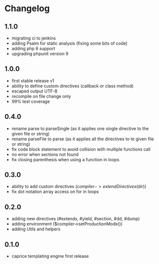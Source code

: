 # Changelog

## 1.1.0
- migrating ci to jenkins
- adding Psalm for static analysis (fixing some bits of code)
- adding php 8 support
- upgrading phpunit version 9

## 1.0.0
- first stable release v1
- ability to define custom directives (callback or class method)
- escaped output UTF-8
- recompile on file change only
- 99% test coverage

## 0.4.0
- rename parse to parseSingle (as it applies one single directive to the given file or string)
- rename parseFile to parse (as it applies all the directives to te given file or string)
- fix code block statement to avoid collision with multiple functions call
- no error when sections not found
- fix closing parenthesis when using a function in loops

## 0.3.0
- ability to add custom directives ($compiler->extendDirectives($dir))
- fix dot notation array access on for in loops

## 0.2.0
-  adding new directives (#extends, #yield, #section, #dd, #dump)
-  adding environment ($compiler->setProductionMode())
-  adding Utils and helpers

## 0.1.0
-  caprice templating engine first release